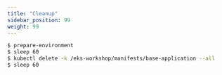 ```yaml
---
title: "Cleanup"
sidebar_position: 99
weight: 99
---
```


```bash hookTimeout=600
$ prepare-environment
$ sleep 60
$ kubectl delete -k /eks-workshop/manifests/base-application --all
$ sleep 60
```
